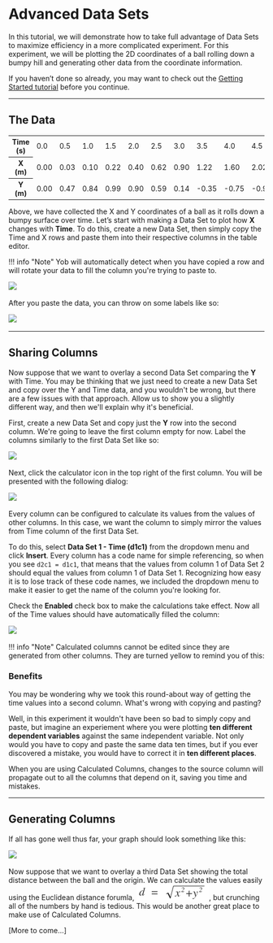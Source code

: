 # Advanced Data Sets
In this tutorial, we will demonstrate how to take full advantage of Data Sets to maximize efficiency in a more complicated experiment.  For this experiment, we will be plotting the 2D coordinates of a ball rolling down a bumpy hill and generating other data from the coordinate information.

If you haven’t done so already, you may want to check out the [Getting Started tutorial](../tutorials/getting_started.md) before you continue.

---
## The Data
<table>
	<tr>
		<th>Time (s)</th>
		<td>0.0</td>
		<td>0.5</td>
		<td>1.0</td>
		<td>1.5</td>
		<td>2.0</td>
		<td>2.5</td>
		<td>3.0</td>
		<td>3.5</td>
		<td>4.0</td>
		<td>4.5</td>
		<td>5.0</td>
		<td>5.5</td>
		<td>6.0</td>
</tr>
	<tr>
		<th>X (m)</th>
		<td>0.00</td>
		<td>0.03</td>
		<td>0.10</td>
		<td>0.22</td>
		<td>0.40</td>
		<td>0.62</td>
		<td>0.90</td>
		<td>1.22</td>
		<td>1.60</td>
		<td>2.02</td>
		<td>2.50</td>
		<td>3.02</td>
		<td>3.60</td>
</tr>
	<tr>
		<th>Y (m)</th>
		<td>0.00</td>
		<td>0.47</td>
		<td>0.84</td>
		<td>0.99</td>
		<td>0.90</td>
		<td>0.59</td>
		<td>0.14</td>
		<td>-0.35</td>
		<td>-0.75</td>
		<td>-0.97</td>
		<td>-0.95</td>
		<td>-0.70</td>
		<td>-0.27</td>
</tr>
</table>

Above, we have collected the X and Y coordinates of a ball as it rolls down a bumpy surface over time.  Let’s start with making a Data Set to plot how **X** changes with **Time**.  To do this, create a new Data Set, then simply copy the Time and X rows and paste them into their respective columns in the table editor. 

!!! info "Note"
    Yob will automatically detect when you have copied a row and will rotate your data to fill the column you're trying to paste to.
    <div class="centered"><img src="../../img/advanced_data_sets/row_rotation.png"></div>

After you paste the data, you can throw on some labels like so:

<div class="centered"><img src="../../img/advanced_data_sets/x-coordinates.png"></div>

---
## Sharing Columns
Now suppose that we want to overlay a second Data Set comparing the **Y** with Time.  You may be thinking that we just need to create a new Data Set and copy over the Y and Time data, and you wouldn't be wrong, but there are a few issues with that approach.  Allow us to show you a slightly different way, and then we'll explain why it's beneficial.

First, create a new Data Set and copy just the **Y** row into the second column.  We're going to leave the first column empty for now.  Label the columns similarly to the first Data Set like so:

<div class="centered"><img src="../../img/advanced_data_sets/y-coordinates.png"></div>

Next, click the calculator icon in the top right of the first column.  You will be presented with the following dialog:

<div class="centered"><img src="../../img/advanced_data_sets/open_calc_col.png"></div>

Every column can be configured to calculate its values from the values of other columns.  In this case, we want the column to simply mirror the values from Time column of the first Data Set.

To do this, select **Data Set 1 - Time (d1c1)** from the dropdown menu and click **Insert**.  Every column has a code name for simple referencing, so when you see `d2c1 = d1c1`, that means that the values from column 1 of Data Set 2 should equal the values from column 1 of Data Set 1.  Recognizing how easy it is to lose track of these code names, we included the dropdown menu to make it easier to get the name of the column you're looking for.

Check the **Enabled** check box to make the calculations take effect.  Now all of the Time values should have automatically filled the column:

<div class="centered"><img src="../../img/advanced_data_sets/calc_col.png"></div>

!!! info "Note"
    Calculated columns cannot be edited since they are generated from other columns.  They are turned yellow to remind you of this:

### Benefits
You may be wondering why we took this round-about way of getting the time values into a second column.  What's wrong with copying and pasting?

Well, in this experiment it wouldn't have been so bad to simply copy and paste, but imagine an experiement where you were plotting **ten different dependent variables** against the same independent variable.  Not only would you have to copy and paste the same data ten times, but if you ever discovered a mistake, you would have to correct it in **ten different places**.

When you are using Calculated Columns, changes to the source column will propagate out to all the columns that depend on it, saving you time and mistakes.

---
## Generating Columns
If all has gone well thus far, your graph should look something like this:

<div class="centered"><img src="../../img/advanced_data_sets/progress.png"></div>

Now suppose that we want to overlay a third Data Set showing the total distance between the ball and the origin.  We can calculate the values easily using the Euclidean distance forumla, ![Euclidean distance forumula](../img/advanced_data_sets/euclid_dist.png), but crunching all of the numbers by hand is tedious.  This would be another great place to make use of Calculated Columns.

[More to come...]